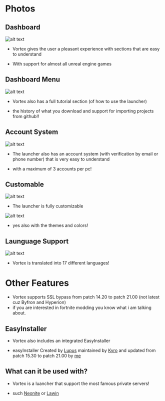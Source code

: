 # Photos

## Dashboard

![alt text](https://cdn.discordapp.com/attachments/968483839892664374/1003771012166459512/Dash.png?size=4096) 

- Vortex gives the user a pleasant experience with sections that are easy to understand

- With support for almost all unreal engine games

## Dashboard Menu

![alt text](https://cdn.discordapp.com/attachments/968483839892664374/1003774418692092024/dash2.png?size=4096) 

- Vortex also has a full tutorial section (of how to use the launcher) 

- the history of what you download and support for importing projects from github!!

## Account System

![alt text](https://cdn.discordapp.com/attachments/968483839892664374/1003955867642765374/Account.png?size=4096)


- The launcher also has an account system (with verification by email or phone number) that is very easy to understand

- with a maximum of 3 accounts per pc!

## Customable

![alt text](https://cdn.discordapp.com/attachments/968483839892664374/1003956384267784312/Custom.png?size=4096)

- The launcher is fully customizable

![alt text](https://cdn.discordapp.com/attachments/968483839892664374/1003956886195949659/Custom2.png?size=4096)

- yes also with the themes and colors!

## Launguage Support

![alt text](https://cdn.discordapp.com/attachments/968483839892664374/1003957735429242960/Immagine_2022-08-02_112903.png?size=4096)

- Vortex is translated into 17 different languages!

# Other Features

- Vortex supports SSL bypass from patch 14.20 to patch 21.00 (not latest cuz Byfron and Hyperion) 
- if you are interested in fortnite modding you know what i am talking about.

## EasyInstaller

- Vortex also includes an integrated EasyInstaller

- easyInstaller Created by [Lupus](Https://github.com/EZFN) maintained by [Kyro](Https://github.com/Kyro) and updated from patch 15.30 to patch 21.00 by [me](github.com/Mr-Cuda)

## What can it be used with?

- Vortex is a luancher that support the most famous private servers!

- such [Neonite](github.com/neonite) or [Lawin](github.com/Lawin-Server)




